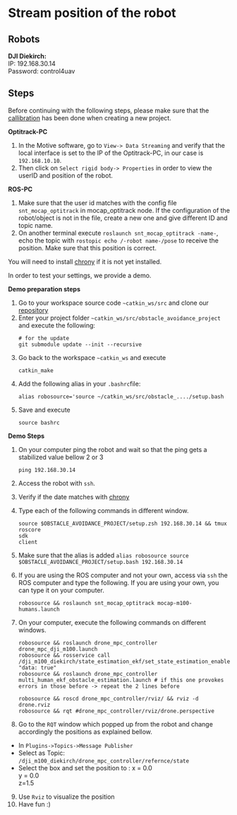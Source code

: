 # Stream position of the robot

## Robots  
**DJI Diekirch:**  
IP: 192.168.30.14  
Password: control4uav

## Steps
Before continuing with the following steps, please make sure that the [callibration](/docs/optitrack/) has been done when creating a new project.  

**Optitrack-PC**  
1. In the Motive software, go to `View-> Data Streaming` and verify that the local interface is set to the IP of the Optitrack-PC, in our case is `192.168.10.10`.
2. Then click on `Select rigid body-> Properties` in order to view the userID and position of the robot.

**ROS-PC** 
1. Make sure that the user id matches with the config file `snt_mocap_optitrack`  in mocap_optitrack node. If the configuration of the robot/object is not in the file, create a new one and give different ID and topic name.
2. On another terminal execute `roslaunch snt_mocap_optitrack -name-`, echo the topic with `rostopic echo /-robot name-/pose` to receive the position. Make sure that this position is correct.  

You will need to install [chrony](/docs/optitrack/chrony) if it is not yet installed.

In order to test your settings, we provide a demo.

**Demo preparation steps**  
1. Go to your workspace source code `~catkin_ws/src` and clone our [repository](https://github.com/snt-robotics/obstacle_avoidance_project)
2. Enter your project folder `~catkin_ws/src/obstacle_avoidance_project` and execute the following:
    ```
    # for the update
    git submodule update --init --recursive
    ```
3. Go back to the workspace `~catkin_ws` and execute
    ```
    catkin_make 
    ```
4. Add the following alias in your `.bashrc`file:
    ```
    alias robosource='source ~/catkin_ws/src/obstacle_..../setup.bash
    ```
5. Save and execute
    ```
    source bashrc
    ```

**Demo Steps**
1. On your computer ping the robot and wait so that the ping gets a stabilized value bellow 2 or 3 
    ```
    ping 192.168.30.14
    ```
2. Access the robot with `ssh`.
3. Verify if the date matches with [chrony](/docs/optitrack/chrony) 
4. Type each of the following commands in different window.
    ```
    source $OBSTACLE_AVOIDANCE_PROJECT/setup.zsh 192.168.30.14 && tmux
    roscore
    sdk
    client
    ```
5. Make sure that the alias is added `alias robosource source $OBSTACLE_AVOIDANCE_PROJECT/setup.bash 192.168.30.14`
6. If you are using the ROS computer and not your own, access via `ssh` the ROS computer and type the following. If you are using your own, you can type it on your computer.
    ```
    robosource && roslaunch snt_mocap_optitrack mocap-m100-humans.launch

7. On your computer, execute the following commands on different windows.

    ```
    robosource && roslaunch drone_mpc_controller drone_mpc_dji_m100.launch
    robosource && rosservice call /dji_m100_diekirch/state_estimation_ekf/set_state_estimation_enabled "data: true"
    robosource && roslaunch drone_mpc_controller multi_human_ekf_obstacle_estimation.launch # if this one provokes errors in those before -> repeat the 2 lines before

    robosource && roscd drone_mpc_controller/rviz/ && rviz -d drone.rviz
    robosource && rqt #drone_mpc_controller/rviz/drone.perspective
    ```
8. Go to the `RQT` window which popped up from the robot and change accordingly the positions as explained bellow.
- In `Plugins->Topics->Message Publisher`
- Select as Topic: `/dji_m100_diekirch/drone_mpc_controller/refernce/state`
- Select the box and set the position to : 
    x = 0.0  
    y = 0.0  
    z=1.5  
9. Use `Rviz` to visualize the position
10. Have fun :) 
